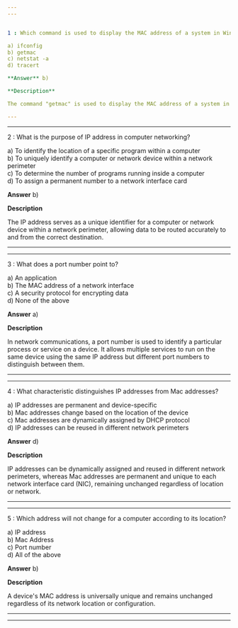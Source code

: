 ```yaml
---  
---  


1 : Which command is used to display the MAC address of a system in Windows?  

a) ifconfig  
b) getmac  
c) netstat -a  
d) tracert  

**Answer** b)  

**Description**  

The command "getmac" is used to display the MAC address of a system in Windows.  

---  
```

---  


2 : What is the purpose of IP address in computer networking?  

a) To identify the location of a specific program within a computer  
b) To uniquely identify a computer or network device within a network perimeter  
c) To determine the number of programs running inside a computer  
d) To assign a permanent number to a network interface card  

**Answer** b)  

**Description**  

The IP address serves as a unique identifier for a computer or network device within a network perimeter, allowing data to be routed accurately to and from the correct destination.  

---  
---  


3 : What does a port number point to?  

a) An application  
b) The MAC address of a network interface  
c) A security protocol for encrypting data  
d) None of the above  

**Answer** a)  

**Description**  

In network communications, a port number is used to identify a particular process or service on a device. It allows multiple services to run on the same device using the same IP address but different port numbers to distinguish between them.  

---  
---  


4 : What characteristic distinguishes IP addresses from Mac addresses?  

a) IP addresses are permanent and device-specific  
b) Mac addresses change based on the location of the device  
c) Mac addresses are dynamically assigned by DHCP protocol  
d) IP addresses can be reused in different network perimeters  

**Answer** d)  

**Description**  

IP addresses can be dynamically assigned and reused in different network perimeters, whereas Mac addresses are permanent and unique to each network interface card (NIC), remaining unchanged regardless of location or network.  

---  
---  


5 : Which address will not change for a computer according to its location?  

a) IP address  
b) Mac Address  
c) Port number  
d) All of the above  

**Answer** b)  

**Description**  

A device's MAC address is universally unique and remains unchanged regardless of its network location or configuration.  

---  
---  










